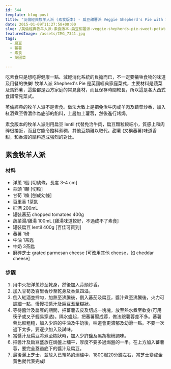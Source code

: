 ```yaml
---
id: 544
template: blog-post
title: "英倫經典牧羊人派 (素食版本) - 扁豆甜薯派 Veggie Shepherd's Pie with Sweet Potatoes Mash"
date: 2015-01-09T11:27:58+00:00
slug: /英倫經典牧羊人派-素食版本-扁豆甜薯派-veggie-shepherds-pie-sweet-potatoe/
featuredImage: /assets/IMG_7341.jpg
tags:
  - 扁豆
  - 蕃薯
  - 素食
  - 英國菜

---
```

吃素食只是想吃得健康一點、減輕消化系統的負擔而已，不一定要犧牲食物的味道及用餐的快樂! 牧羊人派 Shepherd's Pie 是英國經典家庭菜式，主要材料是蔬菜及馬鈴薯，這些都是西方家庭的常見食材，而且保存時間較長，所以這是各大西式食譜常見菜式。

<!--more-->

英倫經典的牧羊人派不是素食。做法大致上是把免治牛肉或羊肉及蔬菜炒香，加入紅酒煮至香濃作為底部的餡料，上層加上薯蓉，然後進行烤焗。

素食版本的牧羊人派則用扁豆 lentil 代替免治牛肉，扁豆顆粒較細小，質感上和肉碎很接近，而且它能令餡料煮稠，其他豆類難以取代。甜薯 (又稱蕃薯)味道香甜，和香濃的餡料造成強烈的對比。

## 素食牧羊人派

### 材料

* 洋蔥 1個 [切幼條，長度 3-4 cm]
* 蒜頭 1顆 [切粒]
* 甘荀 1條 [刨成幼條]
* 百里香 1茶匙
* 紅酒 200mL
* 罐裝蕃茄 chopped tomatoes 400g
* 蔬菜湯/雞湯 100mL [雞湯味道較好，不過成不了素食]
* 罐裝扁豆 lentil 400g [百佳可買到]
* 蕃薯 1磅
* 牛油 1茶匙
* 牛奶 3茶匙
* 磨碎芝士 grated parmesan cheese [可改用其他 cheese，如 cheddar cheese]

### 步驟

  1. 用中火把洋蔥炒至乾身，然後加入蒜頭炒香。
  2. 加入甘荀及百里香炒至乾身及香氣四溢。
  3. 倒入紅酒並拌勻，加熱至沸騰後，倒入蕃茄及扁豆，醬汁煮至沸騰後，火力可調細一點，慢慢把醬汁及扁豆煮至糊狀。
  4. 等待醬汁及扁豆的期間，把蕃薯去皮及切成一塊塊。放至熱水煮至軟身(可用筷子或叉子輕易穿透)。隔水盛起，把蕃薯壓成蓉，做法跟薯蓉差不多。蕃薯蓉比較粗糙，加入少許的牛油及牛奶後，味道會更濃郁及幼滑一點。不要一次過下太多，要逐少加入及試味。
  5. 當醬汁及扁豆將煮至糊狀時，加入少許鹽及黑胡椒粉調味。
  6. 把醬汁及扁豆盛放在焗盤上舖平，厚度不要多過焗盤的一半。在上方加入蕃薯蓉，要完全蓋過底下的醬汁及扁豆。
  7. 最後灑上芝士，並放入已預熱的焗爐中，180C焗20分鐘左右，當芝士變成金黃色就代表完成!

